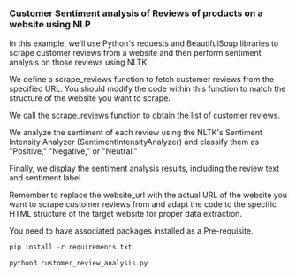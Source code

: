 ### Customer Sentiment analysis of Reviews of products on a website using NLP

In this example, we'll use Python's requests and BeautifulSoup libraries to scrape customer reviews from a website and then perform sentiment analysis on those reviews using NLTK.

We define a scrape_reviews function to fetch customer reviews from the specified URL. You should modify the code within this function to match the structure of the website you want to scrape.

We call the scrape_reviews function to obtain the list of customer reviews.

We analyze the sentiment of each review using the NLTK's Sentiment Intensity Analyzer (SentimentIntensityAnalyzer) and classify them as "Positive," "Negative," or "Neutral."

Finally, we display the sentiment analysis results, including the review text and sentiment label.

Remember to replace the website_url with the actual URL of the website you want to scrape customer reviews from and adapt the code to the specific HTML structure of the target website for proper data extraction.

You need to have associated packages installed as a Pre-requisite.

```python
pip install -r requirements.txt

python3 customer_review_analysis.py
```
